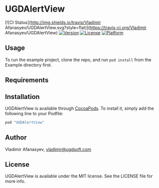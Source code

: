 # UGDAlertView

[![CI Status](http://img.shields.io/travis/Vladimir Afanasyev/UGDAlertView.svg?style=flat)](https://travis-ci.org/Vladimir Afanasyev/UGDAlertView)
[![Version](https://img.shields.io/cocoapods/v/UGDAlertView.svg?style=flat)](http://cocoapods.org/pods/UGDAlertView)
[![License](https://img.shields.io/cocoapods/l/UGDAlertView.svg?style=flat)](http://cocoapods.org/pods/UGDAlertView)
[![Platform](https://img.shields.io/cocoapods/p/UGDAlertView.svg?style=flat)](http://cocoapods.org/pods/UGDAlertView)

## Usage

To run the example project, clone the repo, and run `pod install` from the Example directory first.

## Requirements

## Installation

UGDAlertView is available through [CocoaPods](http://cocoapods.org). To install
it, simply add the following line to your Podfile:

```ruby
pod "UGDAlertView"
```

## Author

Vladimir Afanasyev, vladimir@ugdsoft.com

## License

UGDAlertView is available under the MIT license. See the LICENSE file for more info.
